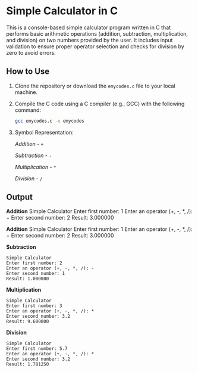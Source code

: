 # Simple Calculator in C

This is a console-based simple calculator program written in C that performs basic arithmetic operations (addition, subtraction, multiplication, and division) on two numbers provided by the user. It includes input validation to ensure proper operator selection and checks for division by zero to avoid errors.

## How to Use

1. Clone the repository or download the `emycodes.c` file to your local machine.

2. Compile the C code using a C compiler (e.g., GCC) with the following command: 

   ```bash
   gcc emycodes.c -o emycodes
   ```
3. Symbol Representation:
   
   *Addition*         -    `+`

   *Subtraction*      -    `-`

   *Multiplication*   -    `*`

   *Division*         -    `/`

## Output

   **Addition**
    Simple Calculator
    Enter first number: 1
    Enter an operator (+, -, *, /): +
    Enter second number: 2
    Result: 3.000000
   
   **Addition**
    Simple Calculator
    Enter first number: 1
    Enter an operator (+, -, *, /): +
    Enter second number: 2
    Result: 3.000000
    
   **Subtraction**

    Simple Calculator
    Enter first number: 2
    Enter an operator (+, -, *, /): -
    Enter second number: 1
    Result: 1.000000

   **Multiplication**

    Simple Calculator
    Enter first number: 3
    Enter an operator (+, -, *, /): *
    Enter second number: 3.2
    Result: 9.600000

   **Division**

    Simple Calculator
    Enter first number: 5.7
    Enter an operator (+, -, *, /): *
    Enter second number: 3.2
    Result: 1.781250
